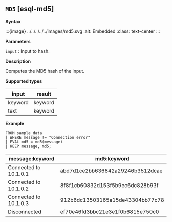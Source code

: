 ## `MD5` [esql-md5]

**Syntax**

:::{image} ../../../../../images/md5.svg
:alt: Embedded
:class: text-center
:::

**Parameters**

`input`
:   Input to hash.

**Description**

Computes the MD5 hash of the input.

**Supported types**

| input | result |
| --- | --- |
| keyword | keyword |
| text | keyword |

**Example**

```esql
FROM sample_data
| WHERE message != "Connection error"
| EVAL md5 = md5(message)
| KEEP message, md5;
```

| message:keyword | md5:keyword |
| --- | --- |
| Connected to 10.1.0.1 | abd7d1ce2bb636842a29246b3512dcae |
| Connected to 10.1.0.2 | 8f8f1cb60832d153f5b9ec6dc828b93f |
| Connected to 10.1.0.3 | 912b6dc13503165a15de43304bb77c78 |
| Disconnected | ef70e46fd3bbc21e3e1f0b6815e750c0 |


